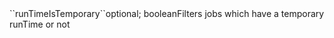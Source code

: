 <tr><td>``runTimeIsTemporary``</td><td>optional; boolean</td><td>Filters jobs which have a temporary runTime or not</td><td></td><td></td></tr>
